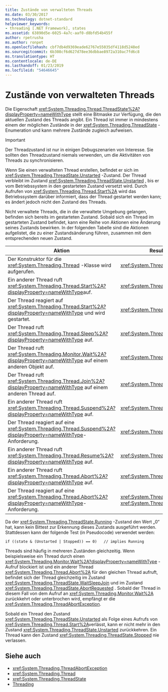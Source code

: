 ```yaml
---
title: Zustände von verwalteten Threads
ms.date: 03/30/2017
ms.technology: dotnet-standard
helpviewer_keywords:
- threading [.NET Framework], states
ms.assetid: 63890d5e-6025-4a7c-aaf0-d8bfd54b455f
author: rpetrusha
ms.author: ronpet
ms.openlocfilehash: cbf7db4d9369eade62767e55035df4118d5248ed
ms.sourcegitcommit: 6b308cf6d627d78ee36dbbae8972a310ac7fd6c8
ms.translationtype: HT
ms.contentlocale: de-DE
ms.lasthandoff: 01/23/2019
ms.locfileid: "54646645"
---
```

# <a name="managed-thread-states"></a>Zustände von verwalteten Threads
Die Eigenschaft <xref:System.Threading.Thread.ThreadState%2A?displayProperty=nameWithType> stellt eine Bitmaske zur Verfügung, die den aktuellen Zustand des Threads angibt. Ein Thread ist immer in mindestens einem der möglichen Zustände in der <xref:System.Threading.ThreadState> -Enumeration und kann mehrere Zustände zugleich aufweisen.  
  
> [!IMPORTANT]
>  Der Threadzustand ist nur in einigen Debugszenarien von Interesse. Sie sollten den Threadzustand niemals verwenden, um die Aktivitäten von Threads zu synchronisieren.  
  
 Wenn Sie einen verwalteten Thread erstellen, befindet er sich im <xref:System.Threading.ThreadState.Unstarted> -Zustand. Der Thread verbleibt im Zustand <xref:System.Threading.ThreadState.Unstarted> , bis er vom Betriebssystem in den gestarteten Zustand versetzt wird. Durch Aufrufen von <xref:System.Threading.Thread.Start%2A> wird das Betriebssystem darüber informiert, dass der Thread gestartet werden kann; es ändert jedoch nicht den Zustand des Threads.  
  
 Nicht verwaltete Threads, die in die verwaltete Umgebung gelangen, befinden sich bereits im gestarteten Zustand. Sobald sich ein Thread im gestarteten Zustand befindet, kann eine Reihe von Aktionen eine Änderung seines Zustands bewirken. In der folgenden Tabelle sind die Aktionen aufgelistet, die zu einer Zustandsänderung führen, zusammen mit dem entsprechenden neuen Zustand.  
  
|Aktion|Resultierender neuer Zustand|  
|------------|-------------------------|  
|Der Konstruktor für die <xref:System.Threading.Thread> -Klasse wird aufgerufen.|<xref:System.Threading.ThreadState.Unstarted>|  
|Ein anderer Thread ruft <xref:System.Threading.Thread.Start%2A?displayProperty=nameWithType>auf.|<xref:System.Threading.ThreadState.Unstarted>|  
|Der Thread reagiert auf <xref:System.Threading.Thread.Start%2A?displayProperty=nameWithType> und wird gestartet.|<xref:System.Threading.ThreadState.Running>|  
|Der Thread ruft <xref:System.Threading.Thread.Sleep%2A?displayProperty=nameWithType> auf.|<xref:System.Threading.ThreadState.WaitSleepJoin>|  
|Der Thread ruft <xref:System.Threading.Monitor.Wait%2A?displayProperty=nameWithType> auf einem anderen Objekt auf.|<xref:System.Threading.ThreadState.WaitSleepJoin>|  
|Der Thread ruft <xref:System.Threading.Thread.Join%2A?displayProperty=nameWithType> auf einem anderen Thread auf.|<xref:System.Threading.ThreadState.WaitSleepJoin>|  
|Ein anderer Thread ruft <xref:System.Threading.Thread.Suspend%2A?displayProperty=nameWithType> auf.|<xref:System.Threading.ThreadState.SuspendRequested>|  
|Der Thread reagiert auf eine <xref:System.Threading.Thread.Suspend%2A?displayProperty=nameWithType>-Anforderung.|<xref:System.Threading.ThreadState.Suspended>|  
|Ein anderer Thread ruft <xref:System.Threading.Thread.Resume%2A?displayProperty=nameWithType> auf.|<xref:System.Threading.ThreadState.Running>|  
|Ein anderer Thread ruft <xref:System.Threading.Thread.Abort%2A?displayProperty=nameWithType> auf.|<xref:System.Threading.ThreadState.AbortRequested>|  
|Der Thread reagiert auf eine <xref:System.Threading.Thread.Abort%2A?displayProperty=nameWithType>-Anforderung.|<xref:System.Threading.ThreadState.Aborted>, dann <xref:System.Threading.ThreadState.Stopped>|  
  
 Da der <xref:System.Threading.ThreadState.Running> -Zustand den Wert „0“ hat, kann kein Bittest zur Erkennung dieses Zustands ausgeführt werden. Stattdessen kann der folgende Test (in Pseudocode) verwendet werden:  
  
```  
if ((state & (Unstarted | Stopped)) == 0)   // implies Running     
```  
  
 Threads sind häufig in mehreren Zuständen gleichzeitig. Wenn beispielsweise ein Thread durch einen <xref:System.Threading.Monitor.Wait%2A?displayProperty=nameWithType> -Aufruf blockiert ist und ein anderer Thread <xref:System.Threading.Thread.Abort%2A> für den gleichen Thread aufruft, befindet sich der Thread gleichzeitig im Zustand <xref:System.Threading.ThreadState.WaitSleepJoin> und im Zustand <xref:System.Threading.ThreadState.AbortRequested> . Sobald der Thread in diesem Fall von dem Aufruf an <xref:System.Threading.Monitor.Wait%2A> zurückkehrt oder unterbrochen wird, empfängt er die <xref:System.Threading.ThreadAbortException>.  
  
 Sobald ein Thread den Zustand <xref:System.Threading.ThreadState.Unstarted> als Folge eines Aufrufs von <xref:System.Threading.Thread.Start%2A>verlässt, kann er nicht mehr in den Zustand <xref:System.Threading.ThreadState.Unstarted> zurückkehren. Ein Thread kann den Zustand <xref:System.Threading.ThreadState.Stopped> nie verlassen.  
  
## <a name="see-also"></a>Siehe auch

- <xref:System.Threading.ThreadAbortException>
- <xref:System.Threading.Thread>
- <xref:System.Threading.ThreadState>
- [Threading](../../../docs/standard/threading/index.md)
